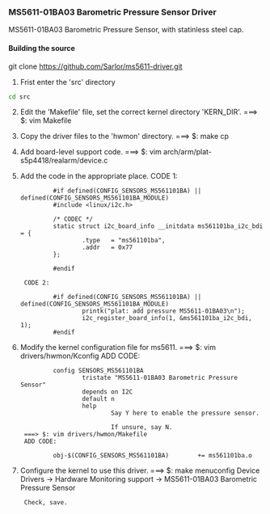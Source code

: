 ### MS5611-01BA03 Barometric Pressure Sensor Driver

MS5611-01BA03 Barometric Pressure Sensor, with statinless steel cap. 

#### Building the source
git clone https://github.com/Sarlor/ms5611-driver.git

1. Frist enter the 'src' directory
```bash
cd src
```


2. Edit the 'Makefile' file, set the correct kernel directory 'KERN_DIR'.
        ===> $: vim Makefile
3. Copy the driver files to the 'hwmon' directory.
        ===> $: make cp
4. Add board-level support code.
        ===> $: vim arch/arm/plat-s5p4418/realarm/device.c
5. Add the code in the appropriate place.
        CODE 1:

                #if defined(CONFIG_SENSORS_MS561101BA) || defined(CONFIG_SENSORS_MS561101BA_MODULE)
                #include <linux/i2c.h>

                /* CODEC */
                static struct i2c_board_info __initdata ms561101ba_i2c_bdi = {
                        .type   = "ms561101ba",
                        .addr   = 0x77
                };

                #endif

        CODE 2:

                #if defined(CONFIG_SENSORS_MS561101BA) || defined(CONFIG_SENSORS_MS561101BA_MODULE)
                        printk("plat: add pressure MS5611-01BA03\n");
                        i2c_register_board_info(1, &ms561101ba_i2c_bdi, 1);
                #endif

7. Modify the kernel configuration file for ms5611.
        ===> $: vim drivers/hwmon/Kconfig
        ADD CODE:

                config SENSORS_MS561101BA
                        tristate "MS5611-01BA03 Barometric Pressure Sensor"
                        depends on I2C
                        default n
                        help
                                Say Y here to enable the pressure sensor.

                                If unsure, say N.
        ===> $: vim drivers/hwmon/Makefile
        ADD CODE:

                obj-$(CONFIG_SENSORS_MS561101BA)        += ms561101ba.o

8. Configure the kernel to use this driver.
        ===> $: make menuconfig
                Device Drivers -> Hardware Monitoring support -> MS5611-01BA03 Barometric Pressure Sensor

        Check, save.
